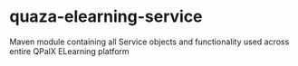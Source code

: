 # quaza-elearning-service
Maven module containing all Service objects and functionality used across entire QPalX ELearning platform
